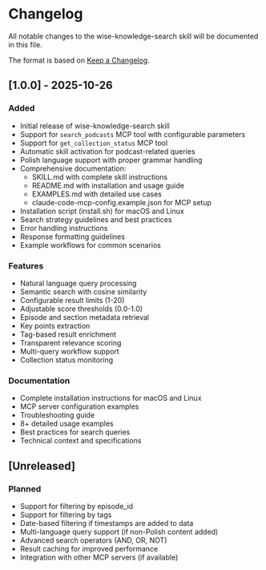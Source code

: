 # Changelog

All notable changes to the wise-knowledge-search skill will be documented in this file.

The format is based on [Keep a Changelog](https://keepachangelog.com/en/1.0.0/).

## [1.0.0] - 2025-10-26

### Added
- Initial release of wise-knowledge-search skill
- Support for `search_podcasts` MCP tool with configurable parameters
- Support for `get_collection_status` MCP tool
- Automatic skill activation for podcast-related queries
- Polish language support with proper grammar handling
- Comprehensive documentation:
  - SKILL.md with complete skill instructions
  - README.md with installation and usage guide
  - EXAMPLES.md with detailed use cases
  - claude-code-mcp-config.example.json for MCP setup
- Installation script (install.sh) for macOS and Linux
- Search strategy guidelines and best practices
- Error handling instructions
- Response formatting guidelines
- Example workflows for common scenarios

### Features
- Natural language query processing
- Semantic search with cosine similarity
- Configurable result limits (1-20)
- Adjustable score thresholds (0.0-1.0)
- Episode and section metadata retrieval
- Key points extraction
- Tag-based result enrichment
- Transparent relevance scoring
- Multi-query workflow support
- Collection status monitoring

### Documentation
- Complete installation instructions for macOS and Linux
- MCP server configuration examples
- Troubleshooting guide
- 8+ detailed usage examples
- Best practices for search queries
- Technical context and specifications

## [Unreleased]

### Planned
- Support for filtering by episode_id
- Support for filtering by tags
- Date-based filtering if timestamps are added to data
- Multi-language query support (if non-Polish content added)
- Advanced search operators (AND, OR, NOT)
- Result caching for improved performance
- Integration with other MCP servers (if available)
